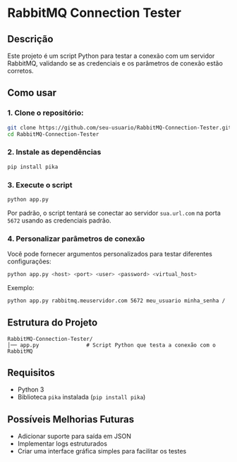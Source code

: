 # RabbitMQ Connection Tester

## Descrição
Este projeto é um script Python para testar a conexão com um servidor RabbitMQ, validando se as credenciais e os parâmetros de conexão estão corretos.

## Como usar

### 1. Clone o repositório:
```bash
git clone https://github.com/seu-usuario/RabbitMQ-Connection-Tester.git
cd RabbitMQ-Connection-Tester
```

### 2. Instale as dependências
```bash
pip install pika
```

### 3. Execute o script
```bash
python app.py
```

Por padrão, o script tentará se conectar ao servidor `sua.url.com` na porta `5672` usando as credenciais padrão.

### 4. Personalizar parâmetros de conexão
Você pode fornecer argumentos personalizados para testar diferentes configurações:
```bash
python app.py <host> <port> <user> <password> <virtual_host>
```

Exemplo:
```bash
python app.py rabbitmq.meuservidor.com 5672 meu_usuario minha_senha /
```

## Estrutura do Projeto
```
RabbitMQ-Connection-Tester/
│── app.py               # Script Python que testa a conexão com o RabbitMQ
```

## Requisitos
- Python 3
- Biblioteca `pika` instalada (`pip install pika`)

## Possíveis Melhorias Futuras
- Adicionar suporte para saída em JSON
- Implementar logs estruturados
- Criar uma interface gráfica simples para facilitar os testes

